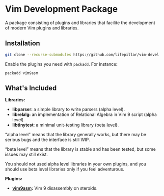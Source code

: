 # Vim Development Package

A package consisting of plugins and libraries that facilite the development of
modern Vim plugins and libraries.

## Installation

```sh
git clone --recurse-submodules https://github.com/lifepillar/vim-devel.git ~/.vim/pack/devel
```

Enable the plugins you need with `packadd`. For instance:

```vim
packadd vim9asm
```


## What's Included

**Libraries:**

- **libparser**: a simple library to write parsers (alpha level).
- **librelalg:** an implementation of Relational Algebra in Vim 9 script (alpha
  level).
- **libtinytest**: a minimal unit-testing library (beta level).

“alpha level” means that the library generally works, but there may be serious
bugs and the interface is still WIP.

“beta level” means that the library is stable and has been tested, but some
issues may still exist.

You should not used alpha level libraries in your own plugins, and you should
use beta level libraries only if you feel adventurous.

**Plugins:**

- **[vim9asm](https://github.com/lacygoill/vim9asm):** Vim 9 disassembly on
  steroids.
